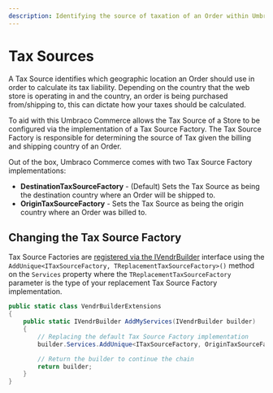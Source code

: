 ```yaml
---
description: Identifying the source of taxation of an Order within Umbraco Commerce.
---
```


# Tax Sources

A Tax Source identifies which geographic location an Order should use in order to calculate its tax liability. Depending on the country that the web store is operating in and the country, an order is being purchased from/shipping to, this can dictate how your taxes should be calculated.

To aid with this Umbraco Commerce allows the Tax Source of a Store to be configured via the implementation of a Tax Source Factory. The Tax Source Factory is responsible for determining the source of Tax given the billing and shipping country of an Order.

Out of the box, Umbraco Commerce comes with two Tax Source Factory implementations:

* **DestinationTaxSourceFactory** - (Default) Sets the Tax Source as being the destination country where an Order will be shipped to.
* **OriginTaxSourceFactory** - Sets the Tax Source as being the origin country where an Order was billed to.

## Changing the Tax Source Factory

Tax Source Factories are [registered via the IVendrBuilder](vendr-builder.md) interface using the `AddUnique<ITaxSourceFactory, TReplacementTaxSourceFactory>()` method on the `Services` property where the `TReplacementTaxSourceFactory` parameter is the type of your replacement Tax Source Factory implementation.

```csharp
public static class VendrBuilderExtensions
{
    public static IVendrBuilder AddMyServices(IVendrBuilder builder)
    {
        // Replacing the default Tax Source Factory implementation
        builder.Services.AddUnique<ITaxSourceFactory, OriginTaxSourceFactory>();

        // Return the builder to continue the chain
        return builder;
    }
}
```
